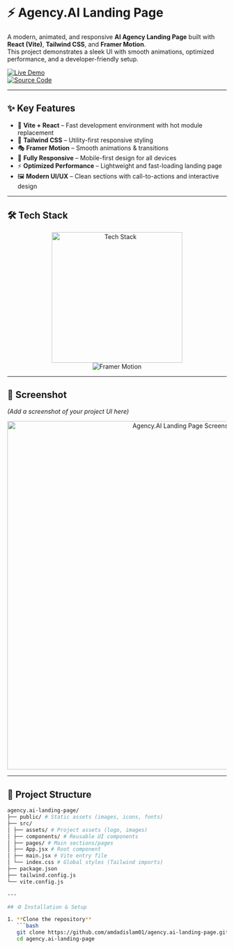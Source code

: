 # ⚡ Agency.AI Landing Page  

A modern, animated, and responsive **AI Agency Landing Page** built with **React (Vite)**, **Tailwind CSS**, and **Framer Motion**.  
This project demonstrates a sleek UI with smooth animations, optimized performance, and a developer-friendly setup.  

[![Live Demo](https://img.shields.io/badge/🚀_Live_Demo-00C7B7?style=for-the-badge&logo=netlify&logoColor=white)](https://agencyai-01.netlify.app/)  
[![Source Code](https://img.shields.io/badge/💻_Source_Code-181717?style=for-the-badge&logo=github&logoColor=white)](https://github.com/amdadislam01/agency.ai-landing-page)

---

## ✨ Key Features  

- 🚀 **Vite + React** – Fast development environment with hot module replacement  
- 🎨 **Tailwind CSS** – Utility-first responsive styling  
- 🎭 **Framer Motion** – Smooth animations & transitions  
- 📱 **Fully Responsive** – Mobile-first design for all devices  
- ⚡ **Optimized Performance** – Lightweight and fast-loading landing page  
- 🖼️ **Modern UI/UX** – Clean sections with call-to-actions and interactive design  

---

## 🛠️ Tech Stack  

<p align="center">
  <img src="https://skillicons.dev/icons?i=react,vite,tailwind,js" alt="Tech Stack" width="300"/>
  <br/>
  <img src="https://img.shields.io/badge/Animation-FramerMotion-ff69b4?style=for-the-badge&logo=framer&logoColor=white" alt="Framer Motion"/>
</p>

---

## 📸 Screenshot  

*(Add a screenshot of your project UI here)*  

<p align="center">
  <img src="https://i.postimg.cc/YOUR_IMAGE.png" alt="Agency.AI Landing Page Screenshot" width="800"/>
</p>  

---

## 📂 Project Structure  
```bash
agency.ai-landing-page/
├── public/ # Static assets (images, icons, fonts)
├── src/
│ ├── assets/ # Project assets (logo, images)
│ ├── components/ # Reusable UI components
│ ├── pages/ # Main sections/pages
│ ├── App.jsx # Root component
│ ├── main.jsx # Vite entry file
│ └── index.css # Global styles (Tailwind imports)
├── package.json
├── tailwind.config.js
└── vite.config.js

---

## ⚙️ Installation & Setup  

1. **Clone the repository**  
   ```bash
   git clone https://github.com/amdadislam01/agency.ai-landing-page.git
   cd agency.ai-landing-page


